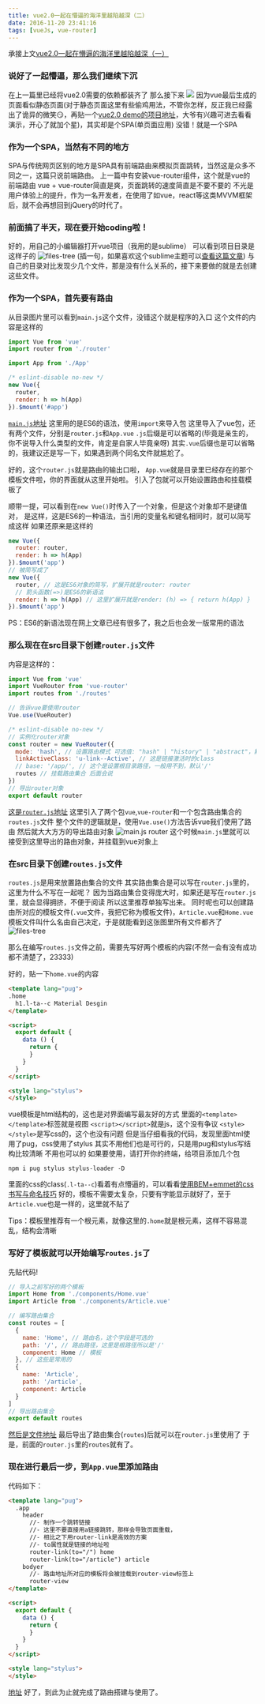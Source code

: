 ```yaml
---
title: vue2.0一起在懵逼的海洋里越陷越深（二）
date: 2016-11-20 23:41:16
tags: [vueJs, vue-router]
---
```

承接上文[vue2.0一起在懵逼的海洋里越陷越深（一）](/2016/10/21/vue2-1/)
### 说好了一起懵逼，那么我们继续下沉
在上一篇里已经将vue2.0需要的依赖都装齐了
那么接下来
![](http://upload-images.jianshu.io/upload_images/2005796-3fc063c8fb0b1fba.png?imageMogr2/auto-orient/strip%7CimageView2/2/w/1240)
因为vue最后生成的页面看似静态页面(对于静态页面这里有些偷鸡用法，不管你怎样，反正我已经露出了诡异的微笑😏，再贴一个[vue2.0 demo的项目地址](https://github.com/leenty/vue2)，大爷有兴趣可进去看看演示，开心了就加个星)，其实却是个SPA(单页面应用)
没错！就是一个SPA

### 作为一个SPA，当然有不同的地方
SPA与传统网页区别的地方是SPA具有前端路由来模拟页面跳转，当然这是众多不同之一，这篇只说前端路由。
上一篇中有安装vue-router组件，这个就是vue的前端路由
vue + vue-router简直是爽，页面跳转的速度简直是不要不要的
不光是用户体验上的提升，作为一名开发者，在使用了如vue，react等这类MVVM框架后，就不会再想回到jQuery的时代了。

### 前面搞了半天，现在要开始coding啦！
好的，用自己的小编辑器打开vue项目（我用的是sublime）
可以看到项目目录是这样子的
![files-tree](http://upload-images.jianshu.io/upload_images/2005796-e8d30c83712c89f2.png?imageMogr2/auto-orient/strip%7CimageView2/2/w/1240)
(插一句，如果喜欢这个sublime主题可以[查看这篇文章](/2016/10/06/sublime-material-theme/))
与自己的目录对比发现少几个文件，那是没有什么关系的，接下来要做的就是去创建这些文件。

### 作为一个SPA，首先要有路由
从目录图片里可以看到`main.js`这个文件，没错这个就是程序的入口
这个文件的内容是这样的
```js
import Vue from 'vue'
import router from './router'

import App from './App'

/* eslint-disable no-new */
new Vue({
  router,
  render: h => h(App)
}).$mount('#app')
```
[`main.js`地址](https://github.com/leenty/vue2/blob/master/src/main.js)
这里用的是ES6的语法，使用`import`来导入包
这里导入了vue包，还有两个文件，分别是`router.js`和`App.vue`
`.js`后缀是可以省略的(毕竟是亲生的，你不说导入什么类型的文件，肯定是自家人毕竟亲呀)
其实`.vue`后缀也是可以省略的，我建议还是写一下，如果遇到两个同名文件就尴尬了。

好的，这个`router.js`就是路由的输出口啦，
`App.vue`就是目录里已经存在的那个模板文件啦，你的界面就从这里开始啦。
引入了包就可以开始设置路由和挂载模板了

顺带一提，可以看到在`new Vue()`时传入了一个对象，但是这个对象却不是键值对，
是这样，这是ES6的一种语法，当引用的变量名和键名相同时，就可以简写成这样
如果还原来是这样的
```js
new Vue({
  router: router,
  render: h => h(App)
}).$mount('app')
// 被简写成了
new Vue({
  router, // 这是ES6对象的简写，扩展开就是router: router
  // 箭头函数(=>)是ES6的新语法
  render: h => h(App) // 这里扩展开就是render: (h) => { return h(App) }
}).$mount('app')
```
PS：ES6的新语法现在网上文章已经有很多了，我之后也会发一版常用的语法

### 那么现在在src目录下创建`router.js`文件
内容是这样的：
```js
import Vue from 'vue'
import VueRouter from 'vue-router'
import routes from './routes'

// 告诉vue要使用router
Vue.use(VueRouter)

/* eslint-disable no-new */
// 实例化router对象
const router = new VueRouter({
  mode: 'hash', // 设置路由模式 可选值: "hash" | "history" | "abstract"，默认"hash"
  linkActiveClass: 'u-link--Active', // 这是链接激活时的class
  // base: '/app/', // 这个是设置根目录路径，一般用不到，默认'/'
  routes // 挂载路由集合 后面会说
})
// 导出router对象
export default router
```
[这是`router.js`地址](https://github.com/leenty/vue2/blob/master/src/router.js)
这里引入了两个包`vue`,`vue-router`和一个包含路由集合的`routes.js`文件
整个文件的逻辑就是，使用`Vue.use()`方法告诉vue我们使用了路由
然后就大大方方的导出路由对象
![main.js router](http://upload-images.jianshu.io/upload_images/2005796-ebc26fa935c8cf9a.png?imageMogr2/auto-orient/strip%7CimageView2/2/w/1240)
这个时候`main.js`里就可以接受到这里导出的路由对象，并挂载到vue对象上

### 在src目录下创建`routes.js`文件
`routes.js`是用来放置路由集合的文件
其实路由集合是可以写在`router.js`里的，这里为什么不写在一起呢？
因为当路由集合变得庞大时，如果还是写在`router.js`里，就会显得拥挤，不便于阅读
所以这里推荐单独写出来。
同时呢也可以创建路由所对应的模板文件(`.vue`文件，我把它称为模板文件)，`Article.vue`和`Home.vue`
模板文件叫什么名由自己决定，于是就能看到这张图里所有文件都齐了
![files-tree](http://upload-images.jianshu.io/upload_images/2005796-e8d30c83712c89f2.png?imageMogr2/auto-orient/strip%7CimageView2/2/w/1240)

那么在编写`routes.js`文件之前，需要先写好两个模板的内容(不然一会有没有成功都不清楚了，23333)

好的，贴一下`home.vue`的内容
```html
<template lang="pug">
.home
  h1.l-ta--c Material Desgin
</template>

<script>
  export default {
    data () {
      return {
      }
    }
  }
</script>

<style lang="stylus">
</style>
```
vue模板是html结构的，这也是对界面编写最友好的方式
里面的`<template> </template>`标签就是视图
`<script></script>`就是js，这个没有争议
`<style></style>`是写css的，这个也没有问题
但是当仔细看我的代码，发现里面html使用了pug，css使用了stylus
其实不用他们也是可行的，只是用pug和stylus写结构比较清晰
不用也可以的
如果要使用，请打开你的终端，给项目添加几个包
```shell
npm i pug stylus stylus-loader -D
```
里面的css的class(`.l-ta--c`)看着有点懵逼的，可以看看[使用BEM+emmet的css书写与命名技巧](http://www.leenty.com/2016/11/06/css书写与命名技巧/#main)
好的，模板不需要太复杂，只要有字能显示就好了，至于`Article.vue`也是一样的，这里就不贴了

Tips：模板里推荐有一个根元素，就像这里的`.home`就是根元素，这样不容易混乱，结构会清晰

### 写好了模板就可以开始编写`routes.js`了
先贴代码!
```js
// 导入之前写好的两个模板
import Home from './components/Home.vue'
import Article from './components/Article.vue'

// 编写路由集合
const routes = [
  {
    name: 'Home', // 路由名，这个字段是可选的
    path: '/', // 路由路径，这里是根路径所以是'/'
    component: Home // 模板
  }, // 这些是常用的
  {
    name: 'Article',
    path: '/article',
    component: Article
  }
]
// 导出路由集合
export default routes
```
[然后是文件地址](https://github.com/leenty/vue2/blob/master/src/routes.js)
最后导出了路由集合(`routes`)后就可以在`router.js`里使用了
于是，前面的`router.js`里的`routes`就有了。

### 现在进行最后一步，到`App.vue`里添加路由
代码如下：
```html
<template lang="pug">
  .app
    header
      //- 制作一个跳转链接
      //- 这里不要直接用a链接跳转，那样会导致页面重载，
      //- 相比之下用router-link是高效的方案
      //- to属性就是链接的地址啦
      router-link(to="/") home
      router-link(to="/article") article
    bodyer
      //- 路由地址所对应的模板将会被挂载到router-view标签上
      router-view
</template>

<script>
  export default {
    data () {
      return {
      }
    }
  }
</script>

<style lang="stylus">
</style>
```
[地址](https://github.com/leenty/vue2/blob/master/src/App.vue)
好了，到此为止就完成了路由搭建与使用了。


